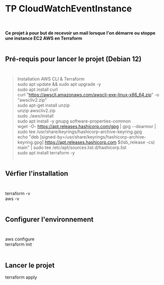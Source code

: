 # TP CloudWatchEventInstance<br><br>

**Ce projet à pour but de recevoir un mail lorsque l'on démarre ou stoppe une instance EC2 AWS en Terraform**<br><br>

## Pré-requis pour lancer le projet (Debian 12)<br><br>

>Installation AWS CLI & Terraform<br>
sudo apt update && sudo apt upgrade -y<br>
sudo apt install curl<br>
curl "https://awscli.amazonaws.com/awscli-exe-linux-x86_64.zip" -o "awscliv2.zip"<br>
sudo apt-get install unzip<br>
unzip awscliv2.zip<br>
sudo ./aws/install<br>
sudo apt install -y gnupg software-properties-common<br>
wget -O- https://apt.releases.hashicorp.com/gpg | gpg --dearmor | sudo tee /usr/share/keyrings/hashicorp-archive-keyring.gpg<br>
echo "deb [signed-by=/usr/share/keyrings/hashicorp-archive-keyring.gpg] https://apt.releases.hashicorp.com $(lsb_release -cs) main" | sudo tee /etc/apt/sources.list.d/hashicorp.list<br>
sudo apt install terraform -y<br><br>

## Vérfier l'installation<br><br>

terraform -v<br>
aws -v<br><br>

## Configurer l'environnement<br><br>

aws configure<br>
terraform init<br><br>

## Lancer le projet<br>

terraform apply<br>

